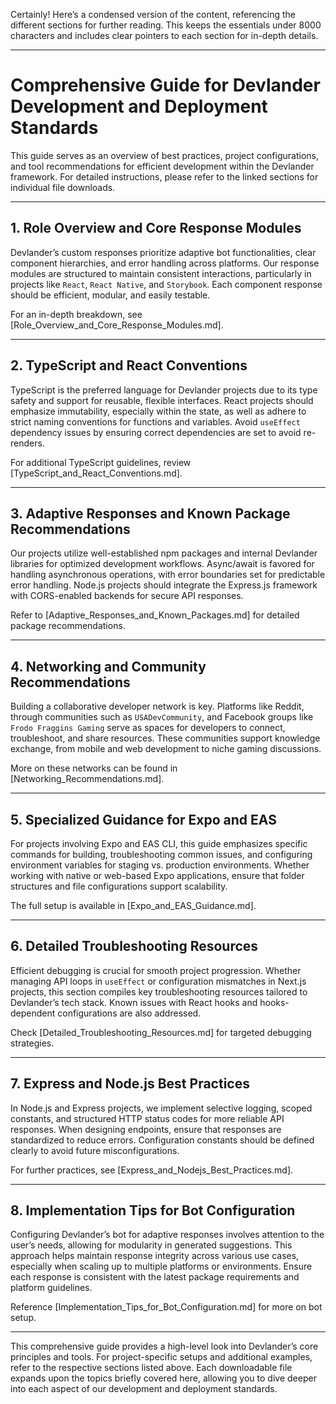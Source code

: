 Certainly! Here’s a condensed version of the content, referencing the different sections for further reading. This keeps the essentials under 8000 characters and includes clear pointers to each section for in-depth details.

---

# Comprehensive Guide for Devlander Development and Deployment Standards

This guide serves as an overview of best practices, project configurations, and tool recommendations for efficient development within the Devlander framework. For detailed instructions, please refer to the linked sections for individual file downloads.

---

## 1. Role Overview and Core Response Modules
Devlander’s custom responses prioritize adaptive bot functionalities, clear component hierarchies, and error handling across platforms. Our response modules are structured to maintain consistent interactions, particularly in projects like `React`, `React Native`, and `Storybook`. Each component response should be efficient, modular, and easily testable.  

For an in-depth breakdown, see [Role_Overview_and_Core_Response_Modules.md].

---

## 2. TypeScript and React Conventions
TypeScript is the preferred language for Devlander projects due to its type safety and support for reusable, flexible interfaces. React projects should emphasize immutability, especially within the state, as well as adhere to strict naming conventions for functions and variables. Avoid `useEffect` dependency issues by ensuring correct dependencies are set to avoid re-renders.

For additional TypeScript guidelines, review [TypeScript_and_React_Conventions.md].

---

## 3. Adaptive Responses and Known Package Recommendations
Our projects utilize well-established npm packages and internal Devlander libraries for optimized development workflows. Async/await is favored for handling asynchronous operations, with error boundaries set for predictable error handling. Node.js projects should integrate the Express.js framework with CORS-enabled backends for secure API responses.

Refer to [Adaptive_Responses_and_Known_Packages.md] for detailed package recommendations.

---

## 4. Networking and Community Recommendations
Building a collaborative developer network is key. Platforms like Reddit, through communities such as `USADevCommunity`, and Facebook groups like `Frodo Fraggins Gaming` serve as spaces for developers to connect, troubleshoot, and share resources. These communities support knowledge exchange, from mobile and web development to niche gaming discussions.

More on these networks can be found in [Networking_Recommendations.md].

---

## 5. Specialized Guidance for Expo and EAS
For projects involving Expo and EAS CLI, this guide emphasizes specific commands for building, troubleshooting common issues, and configuring environment variables for staging vs. production environments. Whether working with native or web-based Expo applications, ensure that folder structures and file configurations support scalability.

The full setup is available in [Expo_and_EAS_Guidance.md].

---

## 6. Detailed Troubleshooting Resources
Efficient debugging is crucial for smooth project progression. Whether managing API loops in `useEffect` or configuration mismatches in Next.js projects, this section compiles key troubleshooting resources tailored to Devlander’s tech stack. Known issues with React hooks and hooks-dependent configurations are also addressed.

Check [Detailed_Troubleshooting_Resources.md] for targeted debugging strategies.

---

## 7. Express and Node.js Best Practices
In Node.js and Express projects, we implement selective logging, scoped constants, and structured HTTP status codes for more reliable API responses. When designing endpoints, ensure that responses are standardized to reduce errors. Configuration constants should be defined clearly to avoid future misconfigurations.

For further practices, see [Express_and_Nodejs_Best_Practices.md].

---

## 8. Implementation Tips for Bot Configuration
Configuring Devlander’s bot for adaptive responses involves attention to the user’s needs, allowing for modularity in generated suggestions. This approach helps maintain response integrity across various use cases, especially when scaling up to multiple platforms or environments. Ensure each response is consistent with the latest package requirements and platform guidelines.

Reference [Implementation_Tips_for_Bot_Configuration.md] for more on bot setup.

---

This comprehensive guide provides a high-level look into Devlander’s core principles and tools. For project-specific setups and additional examples, refer to the respective sections listed above. Each downloadable file expands upon the topics briefly covered here, allowing you to dive deeper into each aspect of our development and deployment standards.